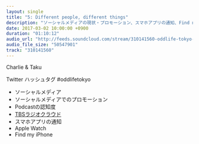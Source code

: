 ```yaml
---
layout: single
title: "5: Different people, different things"
description: "ソーシャルメディアの現状・プロモーション、スマホアプリの通知、Find my iPhoneなど"
date: 2017-03-02 10:00:00 +0900
duration: "01:10:12"
audio_url: "http://feeds.soundcloud.com/stream/310141560-oddlife-tokyo-5-different-people-different-things.mp3"
audio_file_size: "50547901"
track: "310141560"
---
```

Charlie & Taku

Twitter ハッシュタグ #oddlifetokyo

- ソーシャルメディア
- ソーシャルメディアでのプロモーション
- Podcastの認知度
- [TBSラジオクラウド](https://radiocloud.jp)
- スマホアプリの通知
- Apple Watch
- Find my iPhone
